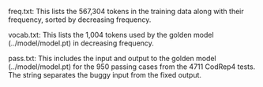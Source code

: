 freq.txt: 
  This lists the 567,304 tokens in the training data along with their frequency, sorted by decreasing frequency.

vocab.txt:
  This lists the 1,004 tokens used by the golden model (../model/model.pt) in decreasing frequency.

pass.txt:
  This includes the input and output to the golden model (../model/model.pt) for the 950 passing cases from the 4711 CodRep4 tests. The <BUG2FIX> string separates the buggy input from the fixed output.
